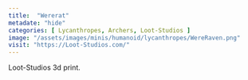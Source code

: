 ```yaml
---
title:  "Wererat"
metadate: "hide"
categories: [ Lycanthropes, Archers, Loot-Studios ]
image: "/assets/images/minis/humanoid/lycanthropes/WereRaven.png"
visit: "https://Loot-Studios.com/"
---
```

Loot-Studios 3d print.